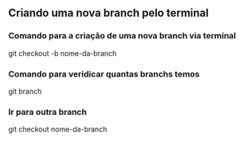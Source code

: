 ## Criando uma nova branch pelo terminal

### Comando para a criação de uma nova branch via terminal

git checkout -b nome-da-branch

### Comando para veridicar quantas branchs temos

git branch

### Ir para outra branch
git checkout nome-da-branch
